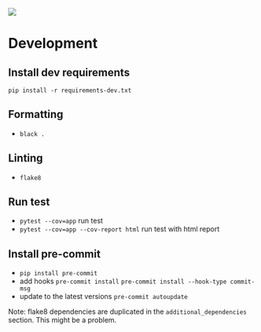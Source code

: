 ![](https://img.shields.io/badge/code%20style-black-000000.svg)

# Development

## Install dev requirements
`pip install -r requirements-dev.txt`

## Formatting
- `black .`

## Linting
- `flake8`

## Run test
- `pytest --cov=app` run test
- `pytest --cov=app --cov-report html` run test with html report

## Install pre-commit
- `pip install pre-commit`
- add hooks
  `pre-commit install`
  `pre-commit install --hook-type commit-msg`
- update to the latest versions `pre-commit autoupdate`

Note:
flake8 dependencies are duplicated in the `additional_dependencies` section.
This might be a problem.
